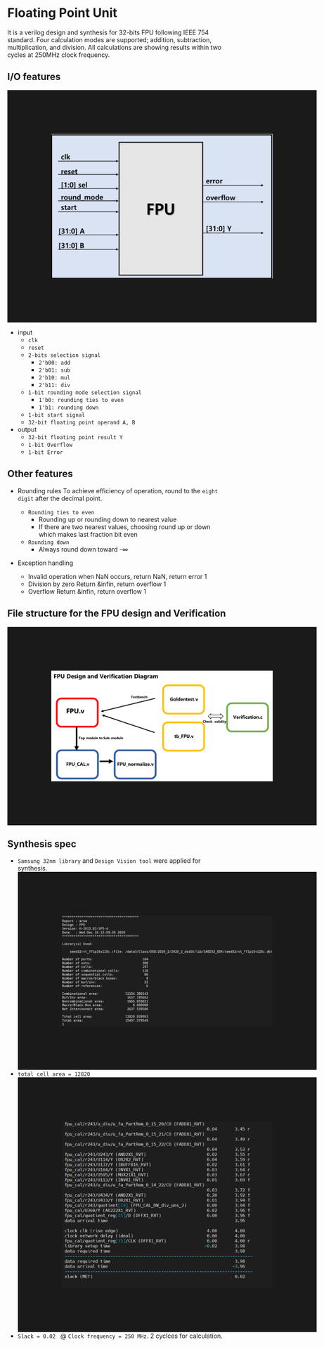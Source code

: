 # Floating Point Unit
It is a verilog design and synthesis for 32-bits FPU following IEEE 754 standard. Four calculation modes are supported; addition, subtraction, multiplication, and division. All calculations are showing results within two cycles at 250MHz clock frequency.

I/O features
---------------------------------------------
<img src="img_src/io.png" border="100px" align="center" > </img><br>

* input
   * ```clk```
   * ```reset```
   * ```2-bits selection signal```
      * ```2'b00: add```
      * ```2'b01: sub```
      * ```2'b10: mul```
      * ```2'b11: div```
   * ```1-bit rounding mode selection signal```
      * ```1'b0: rounding ties to even```
      * ```1'b1: rounding down```
   * ```1-bit start signal```
   * ```32-bit floating point operand A, B```
* output
   * ```32-bit floating point result Y```
   * ```1-bit Overflow```
   * ```1-bit Error```

Other features
---------------------------------------------
* Rounding rules
To achieve efficiency of operation, round to the ```eight digit``` after the decimal point.
   * ```Rounding ties to even```
      * Rounding up or rounding down to nearest value
      * If there are two nearest values, choosing round up or down which makes last fraction bit even
   * ```Rounding down```
      * Always round down toward -&infin;

* Exception handling
    * Invalid operation
        when NaN occurs, return NaN, return error 1
    * Division by zero
        Return &infin, return overflow 1
    * Overflow
        Return &infin, return overflow 1


File structure for the FPU design and Verification
---------------------------------------------
<img src="img_src/fileStructure.png" border="100px" align="center" > </img><br>

 
Synthesis spec
---------------------------------------------
* ```Samsung 32nm library``` and ```Design Vision tool``` were applied for synthesis.
<img src="img_src/area.png" border="100px" align="center" > </img><br>
* ```total cell area = 12820```
<img src="img_src/timing.png" border="100px" align="center" > </img><br>
* ```Slack = 0.02 ``` @ ```Clock frequency = 250 MHz```. 2 cyclces for calculation.

